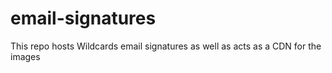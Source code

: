 # email-signatures

This repo hosts Wildcards email signatures as well as acts as a CDN for the images
